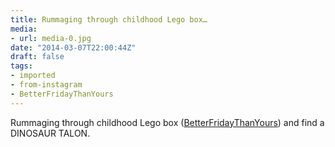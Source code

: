 ```yaml
---
title: Rummaging through childhood Lego box…
media:
- url: media-0.jpg
date: "2014-03-07T22:00:44Z"
draft: false
tags:
- imported
- from-instagram
- BetterFridayThanYours
---
```

Rummaging through childhood Lego box \([BetterFridayThanYours](/tags/betterfridaythanyours)\) and find a DINOSAUR TALON.
